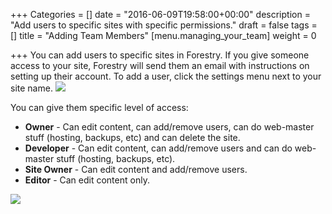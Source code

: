 +++
Categories = []
date = "2016-06-09T19:58:00+00:00"
description = "Add users to specific sites with specific permissions."
draft = false
tags = []
title = "Adding Team Members"
[menu.managing_your_team]
weight = 0

+++
You can add users to specific sites in Forestry. If you give someone access to your site, Forestry will send them an email with instructions on setting up their account. To add a user, click the settings menu next to your site name.
![](/docs/forestryio/images/forestry-manage-team-1.png)

You can give them specific level of access:

* **Owner** - Can edit content, can add/remove users, can do web-master stuff (hosting, backups, etc) and can delete the site.
* **Developer** - Can edit content, can add/remove users and can do web-master stuff (hosting, backups, etc). 
* **Site Owner** - Can edit content and add/remove users.
* **Editor** - Can edit content only.

![](/docs/forestryio/images/user-roles-permissions.png)